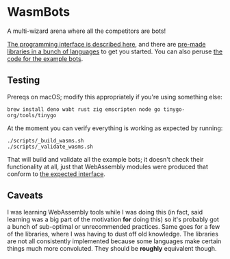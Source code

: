 # WasmBots

A multi-wizard arena where all the competitors are bots!

[The programming interface is described here](./docs/interface.md), and there are [pre-made libraries in a bunch of languages](./libraries/) to get you started. You can also peruse [the code for the example bots](./example_bots_src/). 


## Testing

Prereqs on macOS; modify this appropriately if you're using something else: 
```
brew install deno wabt rust zig emscripten node go tinygo-org/tools/tinygo
```

At the moment you can verify everything is working as expected by running:

```
./scripts/_build_wasms.sh
./scripts/_validate_wasms.sh
```

That will build and validate all the example bots; it doesn't check their functionality at all, just that WebAssembly modules were produced that conform to [the expected interface](./engine/src/data/guestAPI.json).


## Caveats

I was learning WebAssembly tools while I was doing this (in fact, said learning was a big part of the motivation **for** doing this) so it's probably got a bunch of sub-optimal or unrecommended practices. Same goes for a few of the libraries, where I was having to dust off old knowledge. The libraries are not all consistently implemented because some languages make certain things much more convoluted. They should be **roughly** equivalent though. 
